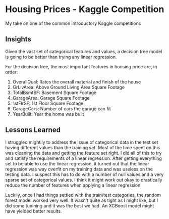 # Housing Prices - Kaggle Competition
My take on one of the common introductory Kaggle competitions

## Insights
Given the vast set of categorical features and values, a decision tree model is going to be better than trying any linear regression.

For the decision tree, the most important features in housing price are, in order:
1. OverallQual: Rates the overall material and finish of the house
2. GrLivArea: Above Ground Living Area Square Footage
3. TotalBsmtSF: Basement Square Footage
4. GarageArea: Garage Square Footage
5. 1stFlrSF: 1st Floor Square Footage
6. GarageCars: Number of cars the garage can fit
7. YearBuilt: Year the home was built

## Lessons Learned
I struggled mightily to address the issue of categorical data in the test set having different values than the training set. Most of the time spent on this was cleaning the data and getting the feature set right. I did all of this to try and satisfy the requirements of a linear regression. After getting everything set to be able to use the linear regression, it turned out that the linear regression was way overfit on my training data and was useless on the testing data. I suspect this has to do with a number of null values and a very sparse set of categorical values. I think it might work out okay to drastically reduce the number of features when applying a linear regression.

Luckily, once I had things settled with the train/test categories, the random forest model worked very well. It wasn't quite as tight as I might like, but I did some tunining and it was the best we had. An XGBoost model might have yielded better results.